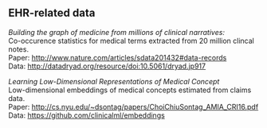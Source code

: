 ## EHR-related data

*Building the graph of medicine from millions of clinical narratives:*  
Co-occurence statistics for medical terms extracted from 20 million clincal notes.  
Paper: http://www.nature.com/articles/sdata201432#data-records  
Data: http://datadryad.org/resource/doi:10.5061/dryad.jp917  


*Learning Low-Dimensional Representations of Medical Concept*  
Low-dimensional embeddings of medical concepts estimated from claims data.  
Paper: http://cs.nyu.edu/~dsontag/papers/ChoiChiuSontag_AMIA_CRI16.pdf  
Data: https://github.com/clinicalml/embeddings  

